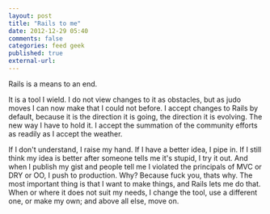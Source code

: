 ```yaml
---
layout: post
title: "Rails to me"
date: 2012-12-29 05:40
comments: false
categories: feed geek
published: true
external-url: 
---
```

 
Rails is a means to an end.
<!--more-->
 It is a tool I wield. I do not view changes to it as obstacles, but as judo moves I can now make that I could not before. I accept changes to Rails by default, because it is the direction it is going, the direction it is evolving. The new way I have to hold it. I accept the summation of the community efforts as readily as I accept the weather. 

 If I don't understand, I raise my hand. If I have a better idea, I pipe in. If I still think my idea is better after someone tells me it's stupid, I try it out. And when I publish my gist and people tell me I violated the principals of MVC or DRY or OO, I push to production. Why? Because fuck you, thats why. The most important thing is that I want to make things, and Rails lets me do that. When or where it does not suit my needs, I change the tool, use a different one, or make my own; and above all else, move on. 